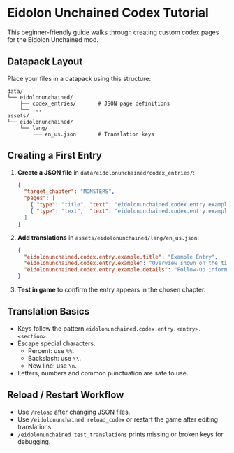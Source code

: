 # Eidolon Unchained Codex Tutorial

This beginner-friendly guide walks through creating custom codex pages for the Eidolon Unchained mod.

## Datapack Layout

Place your files in a datapack using this structure:

```
data/
└── eidolonunchained/
    ├── codex_entries/       # JSON page definitions
    └── ...
assets/
└── eidolonunchained/
    └── lang/
        └── en_us.json       # Translation keys
```

## Creating a First Entry

1. **Create a JSON file** in `data/eidolonunchained/codex_entries/`:
   ```json
   {
     "target_chapter": "MONSTERS",
     "pages": [
       { "type": "title", "text": "eidolonunchained.codex.entry.example" },
       { "type": "text",  "text": "eidolonunchained.codex.entry.example.details" }
     ]
   }
   ```
2. **Add translations** in `assets/eidolonunchained/lang/en_us.json`:
   ```json
   {
     "eidolonunchained.codex.entry.example.title": "Example Entry",
     "eidolonunchained.codex.entry.example": "Overview shown on the title page.",
     "eidolonunchained.codex.entry.example.details": "Follow‑up information on a text page."
   }
   ```
3. **Test in game** to confirm the entry appears in the chosen chapter.

## Translation Basics

- Keys follow the pattern `eidolonunchained.codex.entry.<entry>.<section>`.
- Escape special characters:
  - Percent: use `%%`.
  - Backslash: use `\\`.
  - New line: use `\n`.
- Letters, numbers and common punctuation are safe to use.

## Reload / Restart Workflow

- Use `/reload` after changing JSON files.
- Use `/eidolonunchained reload_codex` or restart the game after editing translations.
- `/eidolonunchained test_translations` prints missing or broken keys for debugging.
